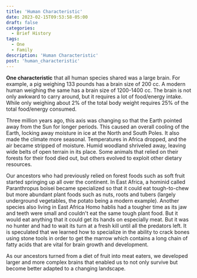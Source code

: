 ```yaml
---
title: 'Human Characteristic'
date: 2023-02-15T09:53:58-05:00
draft: false
categories:
  - Brief History
tags:
  - One
  - Family
description: 'Human Characteristic'
post: 'human_characteristic'
---
```


**One characteristic** that all human species shared was a large brain. For example, a pig weighing 133 pounds has a brain size of 200 cc. A modern human weighing the same has a brain size of 1200-1400 cc. The brain is not only awkward to carry around, but it requires a lot of food/energy intake. While only weighing about 2% of the total body weight requires 25% of the total food/energy consumed.

Three million years ago, this axis was changing so that the Earth pointed away from the Sun for longer periods. This caused an overall cooling of the Earth, locking away moisture in ice at the North and South Poles. It also made the climate more seasonal. Temperatures in Africa dropped, and the air became stripped of moisture. Humid woodland shriveled away, leaving wide belts of open terrain in its place. Some animals that relied on their forests for their food died out, but others evolved to exploit other dietary resources.

Our ancestors who had previously relied on forest foods such as soft fruit started springing up all over the continent. In East Africa, a hominid called Paranthropus boisei became specialized so that it could eat tough-to-chew but more abundant plant foods such as nuts, roots and tubers (largely underground vegetables, the potato being a modern example). Another species also living in East Africa Homo hablis had a tougher time as its jaw and teeth were small and couldn't eat the same tough plant food. But it would eat anything that it could get its hands on especially meat. But it was no hunter and had to wait its turn at a fresh kill until all the predators left. It is speculated that we learned how to specialize in the ability to crack bones using stone tools in order to get the marrow which contains a long chain of fatty acids that are vital for brain growth and development.

As our ancestors turned from a diet of fruit into meat eaters, we developed larger and more complex brains that enabled us to not only survive but become better adapted to a changing landscape.
